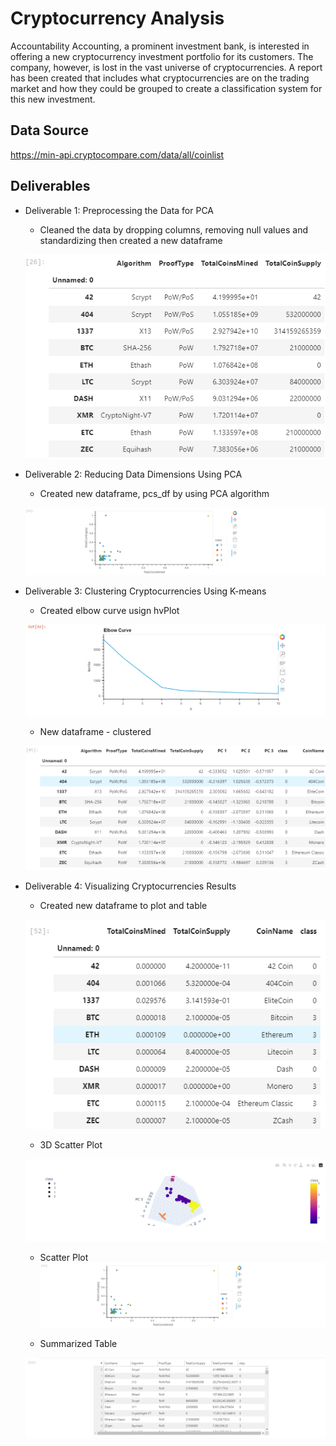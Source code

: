 # Cryptocurrency Analysis
Accountability Accounting, a prominent investment bank, is interested in offering a new cryptocurrency investment portfolio for its customers. The company, however, is lost in the vast universe of cryptocurrencies. A report has been created that includes what cryptocurrencies are on the trading market and how they could be grouped to create a classification system for this new investment.

## Data Source
https://min-api.cryptocompare.com/data/all/coinlist

## Deliverables
* Deliverable 1: Preprocessing the Data for PCA
    - Cleaned the data by dropping columns, removing null values and standardizing then created a new dataframe

    ![clean_crypto_df.png](Images/clean_crypto_df.png)

* Deliverable 2: Reducing Data Dimensions Using PCA
    - Created new dataframe, pcs_df by using PCA algorithm

    ![pcs_df.png](Images/scatter_plot.png)

* Deliverable 3: Clustering Cryptocurrencies Using K-means
    - Created elbow curve usign hvPlot

    ![elbow_curve.png](Images/elbow_curve.png)

    - New dataframe - clustered

    ![clustered_df.png](Images/clustered_df.png)

* Deliverable 4: Visualizing Cryptocurrencies Results
    - Created new dataframe to plot and table

    ![new_clustered_df.png](Images/new_clustered_df.png)

    - 3D Scatter Plot

    ![3d_scatter_plot.png](Images/3d_scatter_plot.png)

    - Scatter Plot
    ![scatter_plot.png](Images/scatter_plot.png)

    - Summarized Table

    ![hvplot.table.png](Images/hvplot.table.png)